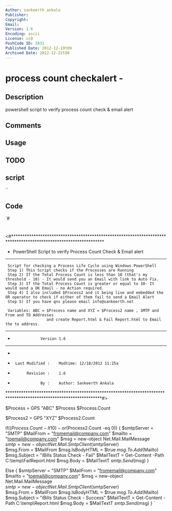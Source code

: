 ```yaml
---
Author: sankeerth ankala
Publisher: 
Copyright: 
Email: 
Version: 1.6
Encoding: ascii
License: cc0
PoshCode ID: 3831
Published Date: 2012-12-19t09
Archived Date: 2012-12-22t08
---
```


# process count checkalert - 

## Description

powershell script to verify process count check & email alert

## Comments



## Usage



## TODO



## script

``

## Code

`#
 #
 <#*****************************************************************************************************************
   *  PowerShell Script to verify Process Count Check & Email alert
   *****************************************************************************************************************
     
     Script for checking a Process Life Cycle using Windows PowerShell
     Step 1) This Script checks if the Processes are Running
     Step 2) If the Total Process Count is less than 10 (that's my threshold - 10) - It would send you an Email with link to Auto Fix.
     Step 3) If the Total Process Count is greater or equal to 10- It would send a OK Email - no Action required.
     Step 4) I also included $Process2 and it being live and embedded the OR operator to check if either of them fail to send a Email Alert
     Step 5) If you have qns please email info@sankeerth.net
     
     Variables: ABC = $Process name and XYZ = $Process2 name , SMTP and From and TO Addresses 
                      and create Report.html & Fail Report.html to Email the to address.
   ******************************************************************************************************************
   *                 Version 1.6                   
   ******************************************************************************************************************
   *
   *      Last Modified :    Modtime: 12/18/2012 11:25a 
   *           Revision :    1.6
   *                 By :    Author: Sankeerth Ankala
   ******************************************************************************************************************#>
 
 $Process = GPS "ABC"
 $Process
 $Process.Count
 
 $Process2 = GPS "XYZ"
 $Process2.Count
 
 if(($Process.Count -lt 10) -or ($Process2.Count -eq 0))
 {
 $smtpServer = "SMTP" 
 $MailFrom = "fromemail@company.com"
 $mailto = "toemail@company.com"
 $msg = new-object Net.Mail.MailMessage  
 $smtp = new-object Net.Mail.SmtpClient($smtpServer)  
 $msg.From = $MailFrom 
 $msg.IsBodyHTML = $true 
 $msg.To.Add($Mailto)  
 $msg.Subject = "iBills Status Check - Fail" 
 $MailTextT =  Get-Content  -Path C:\temp\FailReport.html 
 $msg.Body = $MailTextT 
 $smtp.Send($msg) 
 }
 
 Else
 {
 $smtpServer = "SMTP" 
 $MailFrom = "fromemail@company.com"
 $mailto = "toemail@company.com"
 $msg = new-object Net.Mail.MailMessage  
 $smtp = new-object Net.Mail.SmtpClient($smtpServer)  
 $msg.From = $MailFrom 
 $msg.IsBodyHTML = $true 
 $msg.To.Add($Mailto)  
 $msg.Subject = "iBills Status Check - Success" 
 $MailTextT =  Get-Content  -Path C:\temp\Report.html 
 $msg.Body = $MailTextT 
 $smtp.Send($msg) 
 }
`

